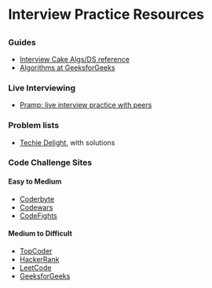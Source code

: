 # Interview Practice Resources

##

### Guides

- [Interview Cake Algs/DS reference](https://interviewcake.com/data-structures-and-algorithms-guide)
- [Algorithms at GeeksforGeeks](https://www.geeksforgeeks.org/fundamentals-of-algorithms/)

### Live Interviewing

- [Pramp: live interview practice with peers](https://www.pramp.com/)

### Problem lists

- [Techie Delight](https://www.techiedelight.com/list-of-problems/), with solutions

### Code Challenge Sites

#### Easy to Medium

- [Coderbyte](https://www.coderbyte.com/)
- [Codewars](https://www.codewars.com/)
- [CodeFights](https://codefights.com/)

#### Medium to Difficult

- [TopCoder](https://www.topcoder.com/challenges/)
- [HackerRank](https://www.hackerrank.com/)
- [LeetCode](https://leetcode.com/)
- [GeeksforGeeks](https://www.geeksforgeeks.org/)
